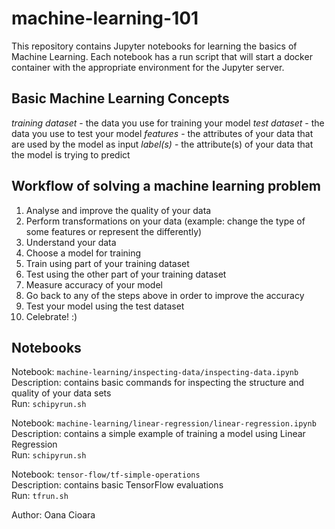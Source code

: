 # machine-learning-101

This repository contains Jupyter notebooks for learning the basics of Machine Learning. Each notebook has a run script that will start a docker container with the appropriate environment for the Jupyter server.

## Basic Machine Learning Concepts
*training dataset* - the data you use for training your model
*test dataset* - the data you use to test your model
*features* - the attributes of your data that are used by the model as input
*label(s)* - the attribute(s) of your data that the model is trying to predict

## Workflow of solving a machine learning problem
1. Analyse and improve the quality of your data
2. Perform transformations on your data (example: change the type of some features or represent the differently)
3. Understand your data
4. Choose a model for training
5. Train using part of your training dataset
6. Test using the other part of your training dataset
7. Measure accuracy of your model
8. Go back to any of the steps above in order to improve the accuracy
9. Test your model using the test dataset
10. Celebrate! :)

## Notebooks
Notebook: `machine-learning/inspecting-data/inspecting-data.ipynb` <br/>
Description: contains basic commands for inspecting the structure and quality of your data sets <br/>
Run: `schipyrun.sh`</br>

Notebook: `machine-learning/linear-regression/linear-regression.ipynb` <br/>
Description: contains a simple example of training a model using Linear Regression <br/>
Run: `schipyrun.sh`</br>

Notebook: `tensor-flow/tf-simple-operations` <br/>
Description: contains basic TensorFlow evaluations <br/>
Run: `tfrun.sh`

Author: Oana Cioara
